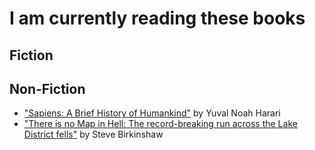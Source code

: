 # I am currently reading these books

## Fiction

## Non-Fiction
- ["Sapiens: A Brief History of Humankind"](https://www.amazon.co.uk/dp/B00K7ED54M/ref=dp-kindle-redirect?_encoding=UTF8&btkr=1) by Yuval Noah Harari
- ["There is no Map in Hell: The record-breaking run across the Lake District fells"](https://www.amazon.co.uk/dp/B0716DQKMZ/ref=dp-kindle-redirect?_encoding=UTF8&btkr=1) by Steve Birkinshaw
